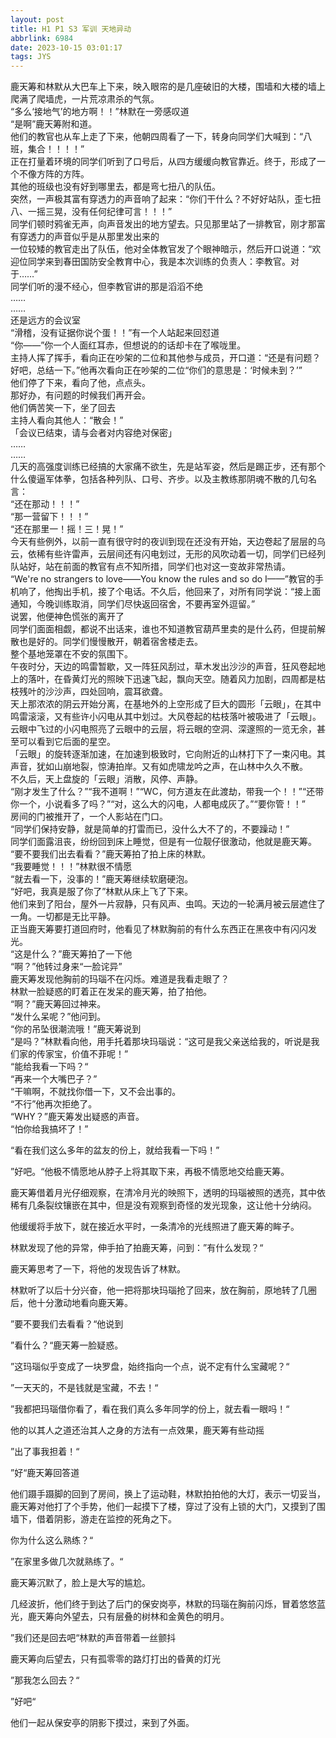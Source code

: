 ```yaml
---
layout: post
title: H1 P1 S3 军训 天地异动
abbrlink: 6984
date: 2023-10-15 03:01:17
tags: JYS
---
```

鹿天筹和林默从大巴车上下来，映入眼帘的是几座破旧的大楼，围墙和大楼的墙上爬满了爬墙虎，一片荒凉肃杀的气氛。<br>
“多么‘接地气’的地方啊！！”林默在一旁感叹道<br>
“是啊”鹿天筹附和道。<br>
他们的教官也从车上走了下来，他朝四周看了一下，转身向同学们大喊到：“八班，集合！！！！”<br>
正在打量着环境的同学们听到了口号后，从四方缓缓向教官靠近。终于，形成了一个不像方阵的方阵。<br>
其他的班级也没有好到哪里去，都是弯七扭八的队伍。<br>
突然，一声极其富有穿透力的声音响了起来：“你们干什么？不好好站队，歪七扭八、一摇三晃，没有任何纪律可言！！！”<br>
同学们顿时鸦雀无声，向声音发出的地方望去。只见那里站了一排教官，刚才那富有穿透力的声音似乎是从那里发出来的<br>
一位较矮的教官走出了队伍，他对全体教官发了个眼神暗示，然后开口说道：“欢迎位同学来到春田国防安全教育中心，我是本次训练的负责人：李教官。对于……”<br>
同学们听的漫不经心，但李教官讲的那是滔滔不绝<br>
……<br>
……<br>
还是远方的会议室<br>
“滑稽，没有证据你说个蛋！！”有一个人站起来回怼道<br>
“你——”你一个人面红耳赤，但想说的的话却卡在了喉咙里。<br>
主持人挥了挥手，看向正在吵架的二位和其他参与成员，开口道：“还是有问题？好吧，总结一下。”他再次看向正在吵架的二位“你们的意思是：‘时候未到？’”<br>
他们停了下来，看向了他，点点头。<br>
那好办，有问题的时候我们再开会。<br>
他们俩苦笑一下，坐了回去<br>
主持人看向其他人：“散会！”<br>
「会议已结束，请与会者对内容绝对保密」<br>
……<br>
……<br>
几天的高强度训练已经搞的大家痛不欲生，先是站军姿，然后是踢正步，还有那个什么傻逼军体拳，包括各种列队、口号、齐步。以及主教练那阴魂不散的几句名言：<br>
“还在那动！！！”<br>
“那一营留下！！！”<br>
“还在那里一！摇！三！晃！”<br>
今天有些例外，以前一直有很守时的夜训到现在还没有开始，天边卷起了层层的乌云，依稀有些许雷声，云层间还有闪电划过，无形的风吹动着一切，同学们已经列队站好，站在前面的教官有点不知所措，同学们也对这一变故非常热请。<br>
“We're no strangers to love——You know the rules and so do I——”教官的手机响了，他掏出手机，接了个电话。不久后，他回来了，对所有同学说：“接上面通知，今晚训练取消，同学们尽快返回宿舍，不要再室外逗留。”<br>
说罢，他便神色慌张的离开了<br>
同学们面面相觑，都说不出话来，谁也不知道教官葫芦里卖的是什么药，但提前解散也是好的。同学们慢慢散开，朝着宿舍楼走去。<br>
整个基地笼罩在不安的氛围下。<br>
午夜时分，天边的鸣雷暂歇，又一阵狂风刮过，草木发出沙沙的声音，狂风卷起地上的落叶，在昏黄灯光的照映下迅速飞起，飘向天空。随着风力加剧，四周都是枯枝残叶的沙沙声，四处回响，震耳欲聋。<br>
天上那浓浓的阴云开始分离，在基地外的上空形成了巨大的圆形「云眼」，在其中鸣雷滚滚，又有些许小闪电从其中划过。大风卷起的枯枝落叶被吸进了「云眼」。云眼中飞过的小闪电照亮了云眼中的云层，将云眼的空洞、深邃照的一览无余，甚至可以看到它后面的星空。<br>
「云眼」的旋转逐渐加速，在加速到极致时，它向附近的山林打下了一束闪电。其声音，犹如山崩地裂，惊涛拍岸。又有如虎啸龙吟之声，在山林中久久不散。<br>
不久后，天上盘旋的「云眼」消散，风停、声静。<br>
“刚才发生了什么？”“我不道啊！”“WC，何方道友在此渡劫，带我一个！！”“还带你一个，小说看多了吗？”“对，这么大的闪电，人都电成灰了。”“要你管！！”<br>
房间的门被推开了，一个人影站在门口。<br>
“同学们保持安静，就是简单的打雷而已，没什么大不了的，不要躁动！”<br>
同学们面露沮丧，纷纷回到床上睡觉，但是有一位靓仔很激动，他就是鹿天筹。<br>
“要不要我们出去看看？”鹿天筹拍了拍上床的林默。<br>
“我要睡觉！！！”林默很不情愿<br>
“就去看一下，没事的！”鹿天筹继续软磨硬泡。<br>
“好吧，我真是服了你了”林默从床上飞了下来。<br>
他们来到了阳台，屋外一片寂静，只有风声、虫鸣。天边的一轮满月被云层遮住了一角。一切都是无比平静。<br>
正当鹿天筹要打道回府时，他看见了林默胸前的有什么东西正在黑夜中有闪闪发光。 <br>
“这是什么？”鹿天筹拍了一下他<br>
“啊？”他转过身来“一脸诧异”<br>
鹿天筹发现他胸前的玛瑙不在闪烁。难道是我看走眼了？<br>
林默一脸疑惑的盯着正在发呆的鹿天筹，拍了拍他。<br>
“啊？”鹿天筹回过神来。<br>
“发什么呆呢？”他问到。<br>
“你的吊坠很潮流哦！”鹿天筹说到<br>
“是吗？”林默看向他，用手托着那块玛瑙说：“这可是我父亲送给我的，听说是我们家的传家宝，价值不菲呢！”<br>
“能给我看一下吗？“<br>
“再来一个大嘴巴子？”<br>
“干嘛啊，不就找你借一下，又不会出事的。<br>
“不行”他再次拒绝了。<br>
“WHY？”鹿天筹发出疑惑的声音。<br>
“怕你给我搞坏了！”

“看在我们这么多年的盆友的份上，就给我看一下吗！”

”好吧。“他极不情愿地从脖子上将其取下来，再极不情愿地交给鹿天筹。

鹿天筹借着月光仔细观察，在清冷月光的映照下，透明的玛瑙被照的透亮，其中依稀有几条裂纹镶嵌在其中，但是没有观察到奇怪的发光现象，这让他十分纳闷。

他缓缓将手放下，就在接近水平时，一条清冷的光线照进了鹿天筹的眸子。

林默发现了他的异常，伸手拍了拍鹿天筹，问到：”有什么发现？“

鹿天筹思考了一下，将他的发现告诉了林默。

林默听了以后十分兴奋，他一把将那块玛瑙抢了回来，放在胸前，原地转了几圈后，他十分激动地看向鹿天筹。

”要不要我们去看看？“他说到

”看什么？“鹿天筹一脸疑惑。

”这玛瑙似乎变成了一块罗盘，始终指向一个点，说不定有什么宝藏呢？“

”一天天的，不是钱就是宝藏，不去！“

”我都把玛瑙借你看了，看在我们真么多年同学的份上，就去看一眼吗！“

他的以其人之道还治其人之身的方法有一点效果，鹿天筹有些动摇

”出了事我担着！“

”好“鹿天筹回答道

他们蹑手蹑脚的回到了房间，换上了运动鞋，林默拍拍他的大灯，表示一切妥当，鹿天筹对他打了个手势，他们一起摸下了楼，穿过了没有上锁的大门，又摸到了围墙下，借着阴影，游走在监控的死角之下。

你为什么这么熟练？“

”在家里多做几次就熟练了。“

鹿天筹沉默了，脸上是大写的尴尬。

几经波折，他们终于到达了后门的保安岗亭，林默的玛瑙在胸前闪烁，冒着悠悠蓝光，鹿天筹向外望去，只有层叠的树林和金黄色的明月。

”我们还是回去吧“林默的声音带着一丝颤抖

鹿天筹向后望去，只有孤零零的路灯打出的昏黄的灯光

”那我怎么回去？“

”好吧“

他们一起从保安亭的阴影下摸过，来到了外面。
